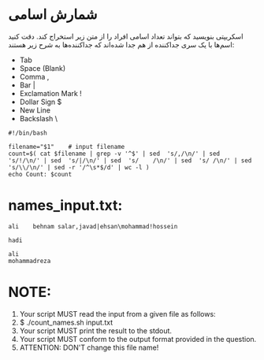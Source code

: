 # شمارش اسامی
اسکریپتی بنویسید که بتواند تعداد اسامی افراد را از متن زیر استخراج کند. دقت کنید اسم‌ها با یک سری جداکننده از هم جدا شده‌اند که جداکننده‌ها به شرح زیر هستند:

* Tab
* Space (Blank)
* Comma ,
* Bar |
* Exclamation Mark !
* Dollar Sign $
* New Line
* Backslash \

```
#!/bin/bash

filename="$1"    # input filename
count=$( cat $filename | grep -v '^$' | sed  's/,/\n/' | sed  's/!/\n/' | sed  's/|/\n/' | sed  's/    /\n/' | sed  's/ /\n/' | sed  's/\\/\n/' | sed -r '/^\s*$/d' | wc -l )
echo Count: $count
```

# names_input.txt:
```
ali    behnam salar,javad|ehsan\mohammad!hossein

hadi

ali
mohammadreza
```
# NOTE:
1. Your script MUST read the input from a given file as follows:
2. $ ./count_names.sh input.txt
3. Your script MUST print the result to the stdout.
4. Your script MUST conform to the output format provided in the question.
5. ATTENTION: DON'T change this file name!

